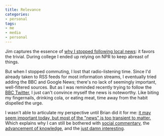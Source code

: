 ```yaml
---
title: Relevance
categories:
- personal
tags:
- me
- media
- personal
---
```


Jim captures the essence of [why I stopped following local news][1]: it favors the trivial.  During college I ended up relying on NPR to keep abreast of things.

But when I stopped commuting, I lost that radio-listening time.  Since I'd already taken to RSS feeds for most information streams, I eventually tried adding the BBC and Google News; there's no lack of seemingly important, well-filtered sources.  But as I was reminded recently trying to follow the [BBC Twitter][2], I just can't convince myself the news is noteworthy.  Like biting my fingernails, drinking cola, or eating meat, time away from the habit dispelled the urge.

I wasn't able to articulate my perspective until Brian did it for me: [it may seem important today, but most of the "news" is too transient to matter.][3]  Which explains why I can still be bothered with [social commentary][4], the [advancement of knowledge][5], and the [just damn interesting][6].

   [1]: http://jimski.nopaper.net/2007/02/05/in-the-zone/
   [2]: http://menti.net/?p=85
   [3]: http://stlbrianj.blogspot.com/2007/01/laziness-is-mother-of-perspective.html
   [4]: http://www.zefrank.com/theshow/
   [5]: http://www.seedmagazine.com/news/
   [6]: http://www.damninteresting.com/
